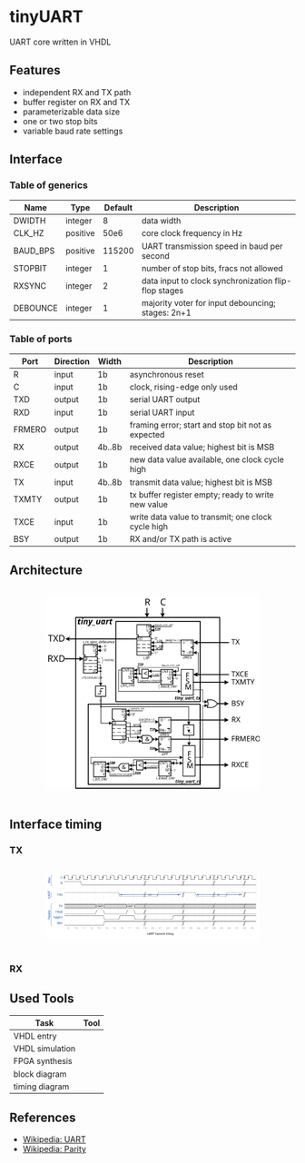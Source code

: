 # tinyUART
UART core written in VHDL


## Features

* independent RX and TX path
* buffer register on RX and TX
* parameterizable data size
* one or two stop bits
* variable baud rate settings


## Interface

### Table of generics

| Name     | Type     | Default | Description                                          |
| -------- | -------- | ------- | ---------------------------------------------------- |
| DWIDTH   | integer  | 8       | data width                                           |
| CLK_HZ   | positive | 50e6    | core clock frequency in Hz                           |
| BAUD_BPS | positive | 115200  | UART transmission speed in baud per second           |
| STOPBIT  | integer  | 1       | number of stop bits, fracs not allowed               |
| RXSYNC   | integer  | 2       | data input to clock synchronization flip-flop stages |
| DEBOUNCE | integer  | 1       | majority voter for input debouncing; stages: 2n+1    |


### Table of ports

| Port     | Direction | Width  | Description                                        |
| -------- | --------- | ------ | -------------------------------------------------- |
| R        | input     | 1b     | asynchronous reset                                 |
| C        | input     | 1b     | clock, rising-edge only used                       |
| TXD      | output    | 1b     | serial UART output                                 |
| RXD      | input     | 1b     | serial UART input                                  |
| FRMERO   | output    | 1b     | framing error; start and stop bit not as expected  |
| RX       | output    | 4b..8b | received data value; highest bit is MSB            |
| RXCE     | output    | 1b     | new data value available, one clock cycle high     |
| TX       | input     | 4b..8b | transmit data value; highest bit is MSB            |
| TXMTY    | output    | 1b     | tx buffer register empty; ready to write new value |
| TXCE     | input     | 1b     | write data value to transmit; one clock cycle high |
| BSY      | output    | 1b     | RX and/or TX path is active                        |


## Architecture

<br/>
<center><img src="./99_md/tiny_uart_arch.svg" height="75%" width="75%" alt="block level diagram" title="tiny UART simplified system architecture" /></center>
<br/>


## Interface timing

### TX

<br/>
<center><img src="./99_md/tiny_uart_if_timing_tx.svg" height="75%" width="75%" alt="timing diagram tiny UART" title="interface timing UART transmit" /></center>
<br/>


### RX


## Used Tools

| Task            | Tool |
| --------------- | ---- |
| VHDL entry      |      |
| VHDL simulation |      |
| FPGA synthesis  |      |
| block diagram   |      |
| timing diagram  |      |


## References

* [Wikipedia: UART](https://en.wikipedia.org/wiki/Universal_asynchronous_receiver-transmitter)
* [Wikipedia: Parity](https://en.wikipedia.org/wiki/Parity_bit)
